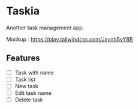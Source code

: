 # Taskia

Another task management app.

Mockup : https://play.tailwindcss.com/Jaynb5yY8B

## Features

- [ ] Task with name
- [ ] Task list
- [ ] New task
- [ ] Edit task name
- [ ] Delete task
